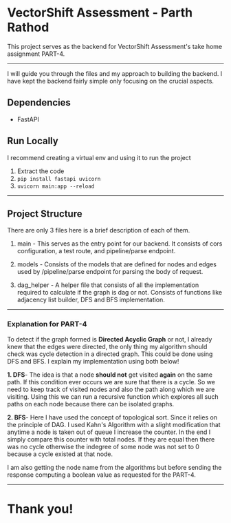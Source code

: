 # VectorShift Assessment - Parth Rathod

This project serves as the backend for VectorShift Assessment's take home assignment PART-4.

---

I will guide you through the files and my approach to building the backend. I have kept the backend fairly simple only focusing on the crucial aspects.

## Dependencies
- FastAPI

## Run Locally
I recommend creating a virtual env and using it to run the project

1. Extract the code
2. `pip install fastapi uvicorn` 
3. `uvicorn main:app --reload`

---

## Project Structure
There are only 3 files here is a brief description of each of them.

1. main - This serves as the entry point for our backend. It consists of cors configuration, a test route, and pipeline/parse endpoint.

2. models - Consists of the models that are defined for nodes and edges used by /pipeline/parse endpoint for parsing the body of request.

3. dag_helper - A helper file that consists of all the implementation required to calculate if the graph is dag or not. Consists of functions like adjacency list builder, DFS and BFS implementation.

---

### Explanation for PART-4

To detect if the graph formed is **Directed Acyclic Graph** or not, I already knew that the edges were directed, the only thing my algorithm should check was cycle detection in a directed graph. This could be done using DFS and BFS. I explain my implementation using both below!

**1. DFS**- The idea is that a node **should not** get visited **again** on the same path. If this condition ever occurs we are sure that there is a cycle. So we need to keep track of visited nodes and also the path along which we are visiting. Using this we can run a recursive function which explores all such paths on each node because there can be isolated graphs. 

**2. BFS**- Here I have used the concept of topological sort. Since it relies on the principle of DAG. I used Kahn's Algorithm with a slight modification that anytime a node is taken out of queue I increase the counter. In the end I simply compare this counter with total nodes. If they are equal then there was no cycle otherwise the indegree of some node was not set to 0 because a cycle existed at that node.

I am also getting the node name from the algorithms but before sending the response computing a boolean value as requested for the PART-4.

---

# Thank you!